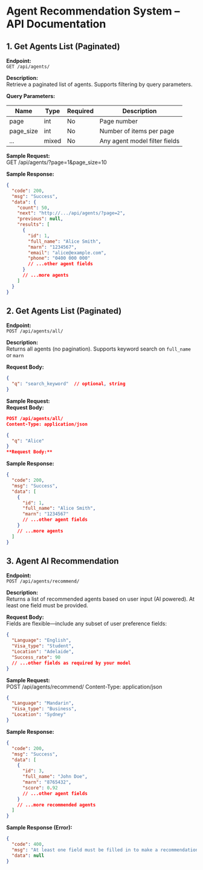 # Agent Recommendation System – API Documentation

## 1. Get Agents List (Paginated)

**Endpoint:**  
`GET /api/agents/`

**Description:**  
Retrieve a paginated list of agents. Supports filtering by query parameters.

**Query Parameters:**  

| Name       | Type   | Required | Description                      |
|------------|--------|----------|----------------------------------|
| page       | int    | No       | Page number                      |
| page_size  | int    | No       | Number of items per page         |
| ...        | mixed  | No       | Any agent model filter fields    |

**Sample Request:**  
GET /api/agents/?page=1&page_size=10


**Sample Response:**  
```json
{
  "code": 200,
  "msg": "Success",
  "data": {
    "count": 50,
    "next": "http://.../api/agents/?page=2",
    "previous": null,
    "results": [
      {
        "id": 1,
        "full_name": "Alice Smith",
        "marn": "1234567",
        "email": "alice@example.com",
        "phone": "0400 000 000"
        // ...other agent fields
      }
      // ...more agents
    ]
  }
}
```


## 2. Get Agents List (Paginated)

**Endpoint:**  
`POST /api/agents/all/`

**Description:**  
Returns all agents (no pagination). Supports keyword search on  `full_name`  or `marn`

**Request Body:**  
```json
{
  "q": "search_keyword"  // optional, string
}
```

**Sample Request:**  
**Request Body:**  
```json
POST /api/agents/all/
Content-Type: application/json

{
  "q": "Alice"
}
**Request Body:**  
```


**Sample Response:**  
```json
{
  "code": 200,
  "msg": "Success",
  "data": [
    {
      "id": 1,
      "full_name": "Alice Smith",
      "marn": "1234567"
      // ...other agent fields
    }
    // ...more agents
  ]
}
```

## 3. Agent AI Recommendation

**Endpoint:**  
`POST /api/agents/recommend/`

**Description:**  
Returns a list of recommended agents based on user input (AI powered).
At least one field must be provided.

**Request Body:**  
Fields are flexible—include any subset of user preference fields:
```json
{
  "Language": "English",
  "Visa_type": "Student",
  "Location": "Adelaide",
  "Success_rate": 90
  // ...other fields as required by your model
}

```

**Sample Request:**  
POST /api/agents/recommend/
Content-Type: application/json
```json
{
  "Language": "Mandarin",
  "Visa_type": "Business",
  "Location": "Sydney"
}
```


 



**Sample Response:**  
```json
{
  "code": 200,
  "msg": "Success",
  "data": [
    {
      "id": 3,
      "full_name": "John Doe",
      "marn": "8765432",
      "score": 0.92
      // ...other agent fields
    }
    // ...more recommended agents
  ]
}

```
**Sample Response (Error):**  
```json
{
  "code": 400,
  "msg": "At least one field must be filled in to make a recommendation",
  "data": null
}
```